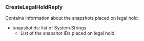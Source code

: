 ### CreateLegalHoldReply
Contains information about the snapshots placed on legal hold.

- snapshotIds: list of System.Strings
  - List of the snapshot IDs placed on legal hold.
